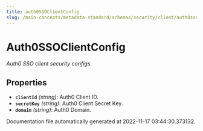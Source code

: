 ```yaml
---
title: auth0SSOClientConfig
slug: /main-concepts/metadata-standard/schemas/security/client/auth0ssoclientconfig
---
```


# Auth0SSOClientConfig

*Auth0 SSO client security configs.*

## Properties

- **`clientId`** *(string)*: Auth0 Client ID.
- **`secretKey`** *(string)*: Auth0 Client Secret Key.
- **`domain`** *(string)*: Auth0 Domain.


Documentation file automatically generated at 2022-11-17 03:44:30.373132.
